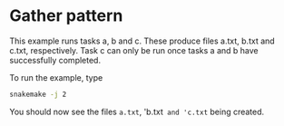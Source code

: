 # Gather pattern

This example runs tasks a, b and c. These produce files a.txt, b.txt and c.txt, respectively. Task c can only be run once tasks a and b have successfully completed.

To run the example, type
```bash
snakemake -j 2
```
You should now see the files `a.txt`, 'b.txt` and 'c.txt` being created. 